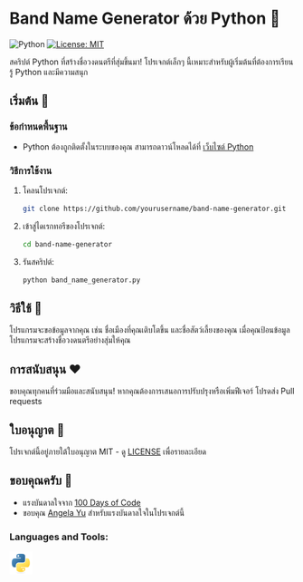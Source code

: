 # Band Name Generator ด้วย Python 🎵

![Python](https://img.shields.io/badge/Language-Python-blue.svg)
[![License: MIT](https://img.shields.io/badge/License-MIT-yellow.svg)](https://opensource.org/licenses/MIT)

สคริปต์ Python ที่สร้างชื่อวงดนตรีที่สุ่มขึ้นมา! โปรเจกต์เล็กๆ นี้เหมาะสำหรับผู้เริ่มต้นที่ต้องการเรียนรู้ Python และมีความสนุก

## เริ่มต้น 🚀

### ข้อกำหนดพื้นฐาน

- Python ต้องถูกติดตั้งในระบบของคุณ สามารถดาวน์โหลดได้ที่ [เว็บไซต์ Python](https://www.python.org/)

### วิธีการใช้งาน

1. โคลนโปรเจกต์:

    ```bash
    git clone https://github.com/yourusername/band-name-generator.git
    ```

2. เข้าสู่ไดเรกทอรีของโปรเจกต์:

    ```bash
    cd band-name-generator
    ```

3. รันสคริปต์:

    ```bash
    python band_name_generator.py
    ```

## วิธีใช้ 🎸

โปรแกรมจะขอข้อมูลจากคุณ เช่น ชื่อเมืองที่คุณเติบโตขึ้น และชื่อสัตว์เลี้ยงของคุณ เมื่อคุณป้อนข้อมูล โปรแกรมจะสร้างชื่อวงดนตรีอย่างสุ่มให้คุณ

## การสนับสนุน ❤️

ขอบคุณทุกคนที่ร่วมมือและสนับสนุน! หากคุณต้องการเสนอการปรับปรุงหรือเพิ่มฟีเจอร์ โปรดส่ง Pull requests

## ใบอนุญาต 📝

โปรเจกต์นี้อยู่ภายใต้ใบอนุญาต MIT - ดู [LICENSE](LICENSE) เพื่อรายละเอียด

## ขอบคุณครับ 🙏

- แรงบันดาลใจจาก [100 Days of Code](https://www.100daysofcode.com/)
- ขอบคุณ [Angela Yu](https://github.com/angelabauer) สำหรับแรงบันดาลใจในโปรเจกต์นี้


<h3 align="left">Languages and Tools:</h3>
<p align="left"> <a href="https://www.python.org" target="_blank" rel="noreferrer"> <img src="https://raw.githubusercontent.com/devicons/devicon/master/icons/python/python-original.svg" alt="python" width="40" height="40"/> </a> </p>
